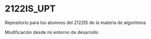 # 2122IS_UPT
Repositorio para los alumnos del 2122IS de la materia de algoritmos


Modificación desde mi entorno de desarrollo